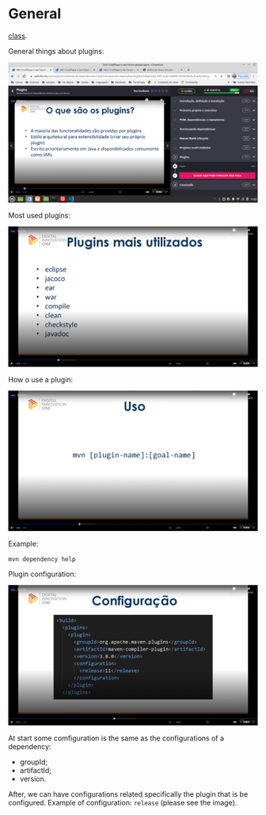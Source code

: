 # General

[class](https://web.dio.me/course/gerenciamento-de-dependencias-e-build-em-java-com-maven/learning/dce5d3ad-6da2-40f2-bc80-ebdfdb1d4f3d?back=/track/coding-the-future-claro-java-spring-boot&tab=undefined&moduleId=undefined).

General things about plugins:

![general things about plugins in Maven](images/general-plugins.png)

Most used plugins:

![most used plugins](images/most-used-plugins.png)

How o use a plugin:

![how to use a plugin](images/how-to-use-a-plugin.png)

Example:

```
mvn dependency help
```

Plugin configuration:

![plugin configuration](images/plugin-configuration.png)

At start some comfiguration is the same as the configurations of a dependency:

- groupId;
- artifactId;
- version.

After, we can have configurations related specifically the plugin that is be configured. Example of configuration: `release` (please see the image).